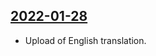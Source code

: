 ## [2022-01-28](https://github.com/faktaoklimatu/graphics/blob/f4d7292e2abfe9c9f15738a342cb7cd3f06d1a7a/data-visualization/policies/european-union/fit-for-55/en-fit-for-55.ai)

- Upload of English translation.


